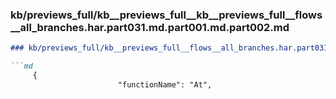 ### kb/previews_full/kb__previews_full__kb__previews_full__flows__all_branches.har.part031.md.part001.md.part002.md

```md
### kb/previews_full/kb__previews_full__flows__all_branches.har.part031.md.part001.md (part 002)

```md
     {
                        "functionName": "At",
                     
```

```

```
